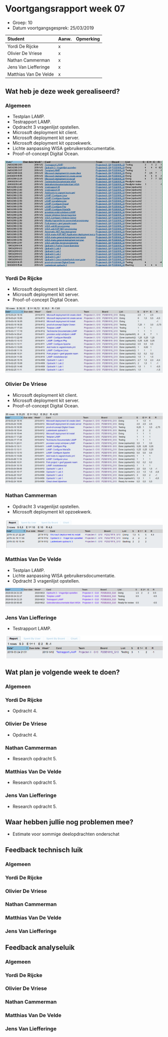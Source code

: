 # Voortgangsrapport week 07

* Groep: 10
* Datum voortgangsgesprek: 25/03/2019

| Student  | Aanw. | Opmerking |
| :---     | :---  | :---      |
| Yordi De Rijcke |   x    |           |
| Olivier De Vriese |  x     |           |
| Nathan Cammerman |    x   |           |
| Jens Van Liefferinge |    x   |         |
| Matthias Van De Velde | x      |           |

## Wat heb je deze week gerealiseerd?

### Algemeen

* Testplan LAMP.
* Testrapport LAMP.
* Opdracht 3 vragenlijst opstellen.
* Microsoft deployment kit client.
* Microsoft deployment kit server.
* Microsoft deployment kit opzoekwerk.
* Lichte aanpassing WISA gebruikersdocumentatie.
* Proof-of-concept Digital Ocean. 

![Time-per-assignment](week07-time-per-assignment.PNG)

### Yordi De Rijcke
* Microsoft deployment kit client.
* Microsoft deployment kit server.
* Proof-of-concept Digital Ocean. 

![Time-registration-week07-YordiDeRijcke](week07-YordiDeRijcke.JPG)

### Olivier De Vriese
* Microsoft deployment kit client.
* Microsoft deployment kit server.
* Proof-of-concept Digital Ocean. 

![Time-registration-week07-OlivierDeVriese](week07-OlivierDeVriese.JPG)

### Nathan Cammerman
* Opdracht 3 vragenlijst opstellen.
* Microsoft deployment kit opzoekwerk.

![Time-registration-week07-NathanCammerman](week07-CammermanNathan.PNG)

### Matthias Van De Velde
* Testplan LAMP.
* Lichte aanpassing WISA gebruikersdocumentatie.
* Opdracht 3 vragenlijst opstellen.

![Time-registration-week07-MatthiasVanDeVelde](week07-MatthiasVanDeVelde.png)

### Jens Van Liefferinge
* Testrapport LAMP.

![Time-registration-week07-JensVanLiefferinge](week07-JensVanLiefferinge.PNG)
## Wat plan je volgende week te doen?

### Algemeen


### Yordi De Rijcke
* Opdracht 4.
### Olivier De Vriese
* Opdracht 4.
### Nathan Cammerman
* Research opdracht 5.
### Matthias Van De Velde
* Research opdracht 5.
### Jens Van Liefferinge
* Research opdracht 5.
## Waar hebben jullie nog problemen mee?

* Estimate voor sommige deelopdrachten onderschat

## Feedback technisch luik

### Algemeen


### Yordi De Rijcke
### Olivier De Vriese
### Nathan Cammerman
### Matthias Van De Velde
### Jens Van Liefferinge

## Feedback analyseluik

### Algemeen

### Yordi De Rijcke
### Olivier De Vriese
### Nathan Cammerman
### Matthias Van De Velde
### Jens Van Liefferinge

